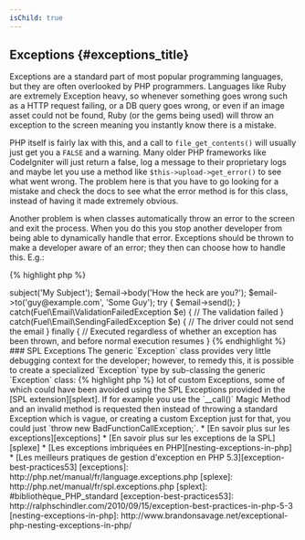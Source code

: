 ```yaml
---
isChild: true
---
```


## Exceptions {#exceptions_title}

Exceptions are a standard part of most popular programming languages, but they are often overlooked by PHP programmers. 
Languages like Ruby are extremely Exception heavy, so whenever something goes wrong such as a HTTP request failing, or 
a DB query goes wrong, or even if an image asset could not be found, Ruby (or the gems being used) will throw an 
exception to the screen meaning you instantly know there is a mistake. 

PHP itself is fairly lax with this, and a call to `file_get_contents()` will usually just get you a `FALSE` and a warning.
Many older PHP frameworks like CodeIgniter will just return a false, log a message to their proprietary logs and maybe 
let you use a method like `$this->upload->get_error()` to see what went wrong. The problem here is that you have to go 
looking for a mistake and check the docs to see what the error method is for this class, instead of having it made extremely 
obvious.

Another problem is when classes automatically throw an error to the screen and exit the process. When you do this you 
stop another developer from being able to dynamically handle that error. Exceptions should be thrown to make a developer aware 
of an error; they then can choose how to handle this. E.g.:

{% highlight php %}
<?php
$email = new Fuel\Email;
$email->subject('My Subject');
$email->body('How the heck are you?');
$email->to('guy@example.com', 'Some Guy');

try
{
    $email->send();
}
catch(Fuel\Email\ValidationFailedException $e)
{
    // The validation failed
}
catch(Fuel\Email\SendingFailedException $e)
{
    // The driver could not send the email
}
finally
{
    // Executed regardless of whether an exception has been thrown, and before normal execution resumes
}
{% endhighlight %}

### SPL Exceptions

The generic `Exception` class provides very little debugging context for the developer; however, to remedy this,
it is possible to create a specialized `Exception` type by sub-classing the generic `Exception` class:

{% highlight php %}
<?php
class ValidationException extends Exception {}
{% endhighlight %}

This means you can add multiple catch blocks and handle different Exceptions differently. This can lead to 
the creation of a <em>lot</em> of custom Exceptions, some of which could have been avoided using the SPL Exceptions 
provided in the [SPL extension][splext]. 

If for example you use the `__call()` Magic Method and an invalid method is requested then instead of throwing a standard 
Exception which is vague, or creating a custom Exception just for that, you could just `throw new BadFunctionCallException;`.

* [En savoir plus sur les exceptions][exceptions]
* [En savoir plus sur les exceptions de la SPL][splexe]
* [Les exceptions imbriquées en PHP][nesting-exceptions-in-php]
* [Les meilleurs pratiques de gestion d'exception en PHP 5.3][exception-best-practices53]

[exceptions]: http://php.net/manual/fr/language.exceptions.php
[splexe]: http://php.net/manual/fr/spl.exceptions.php
[splext]: #bibliothèque_PHP_standard
[exception-best-practices53]: http://ralphschindler.com/2010/09/15/exception-best-practices-in-php-5-3
[nesting-exceptions-in-php]: http://www.brandonsavage.net/exceptional-php-nesting-exceptions-in-php/
